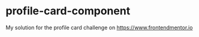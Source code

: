 # profile-card-component
My solution for the profile card challenge on https://www.frontendmentor.io
